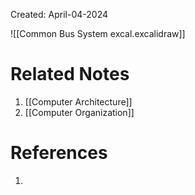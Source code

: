 Created: April-04-2024

![[Common Bus System excal.excalidraw]]
# Related Notes

1. [[Computer Architecture]]
2. [[Computer Organization]]
# References

1. 